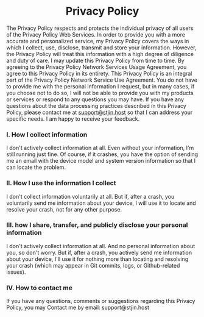 <h1 align="center">Privacy Policy</h1>

The Privacy Policy respects and protects the individual privacy of all users of the Privacy Policy Web Services.
In order to provide you with a more accurate and personalized service, my Privacy Policy covers the ways in which I collect, use, disclose, transmit and store your information.
However, the Privacy Policy will treat this information with a high degree of diligence and duty of care. I may update this Privacy Policy from time to time.
By agreeing to the Privacy Policy Network Services Usage Agreement, you agree to this Privacy Policy in its entirety.
This Privacy Policy is an integral part of the Privacy Policy Network Service Use Agreement.
You do not have to provide me with the personal information I request, but in many cases, if you choose not to do so, I will not be able to provide you with my products or services or respond to any questions you may have.
If you have any questions about the data processing practices described in this Privacy Policy, please contact me at [support@stjin.host](mailto:support@stjin.host) so that I can address your specific needs. I am happy to receive your feedback.

<h3> I. How I collect information</h3>
I don't actively collect information at all. Even without your information, I'm still running just fine. Of course, if it crashes, you have the option of sending me an email with the device model and system version information so that I can locate the problem.

<h3> II. How I use the information I collect</h3>
I don't collect information voluntarily at all. But if, after a crash, you voluntarily send me information about your device, I will use it to locate and resolve your crash, not for any other purpose.

<h3> III. how I share, transfer, and publicly disclose your personal information</h3>
I don't actively collect information at all. And no personal information about you, so don't worry.
But if, after a crash, you actively send me information about your device, I'll use it for nothing more than locating and resolving your crash (which may appear in Git commits, logs, or Github-related issues).

<h3>IV. How to contact me</h3>
If you have any questions, comments or suggestions regarding this Privacy Policy, you may
Contact me by email: support@stjin.host